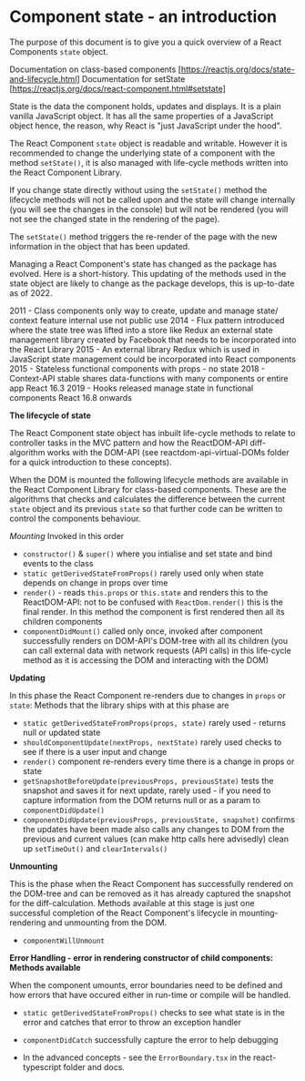 # Component state - an introduction

The purpose of this document is to give you a quick overview of a React Components `state` object.

Documentation on class-based components [https://reactjs.org/docs/state-and-lifecycle.html]
Documentation for setState [https://reactjs.org/docs/react-component.html#setstate]

State is the data the component holds, updates and displays. It is a plain vanilla JavaScript object. It has all the same properties of a JavaScript object hence, the reason, why React is "just JavaScript under the hood".

The React Component `state` object is readable and writable. However it is recommended to change the underlying state of a component with the method `setState()`, it is also managed with life-cycle methods written into the React Component Library.

If you change state directly without using the `setState()` method the lifecycle methods will not be called upon and the state will change internally (you will see the changes in the console) but will not be rendered (you will not see the changed state in the rendering of the page).

The `setState()` method triggers the re-render of the page with the new information in the object that has been updated.

Managing a React Component's state has changed as the package has evolved. Here is a short-history. This updating of the methods used in the state object are likely to change as the package develops, this is up-to-date as of 2022.

2011 - Class components only way to create, update and manage state/ context feature internal use not public use
2014 - Flux pattern introduced where the state tree was lifted into a store like Redux an external state management library created by Facebook that needs to be incorporated into the React Library
2015 - An external library Redux which is used in JavaScript state management could be incorporated into React components
2015 - Stateless functional components with props - no state
2018 - Context-API stable shares data-functions with many components or entire app React 16.3
2019 - Hooks released manage state in functional components React 16.8 onwards

**The lifecycle of state**

The React Component state object has inbuilt life-cycle methods to relate to controller tasks in the MVC pattern and how the ReactDOM-API diff-algorithm works with the DOM-API (see reactdom-api-virtual-DOMs folder for a quick introduction to these concepts).

When the DOM is mounted the following lifecycle methods are available in the React Component Library for class-based components. These are the algorithms that checks and calculates the difference between the current `state` object and its previous `state` so that further code can be written to control the components behaviour.

_Mounting_
Invoked in this order

- `constructor()` & `super()` where you intialise and set state and bind events to the class
- `static getDerivedStateFromProps()` rarely used only when state depends on change in props over time
- `render()` - reads `this.props` or `this.state` and renders this to the ReactDOM-API: not to be confused with `ReactDom.render()` this is the final render. In this method the component is first rendered then all its children components
- `componentDidMount()` called only once, invoked after component successfully renders on DOM-API's DOM-tree with all its children (you can call external data with network requests (API calls) in this life-cycle method as it is accessing the DOM and interacting with the DOM)

**Updating**

In this phase the React Component re-renders due to changes in `props` or `state`: Methods that the library ships with at this phase are

- `static getDerivedStateFromProps(props, state)` rarely used - returns null or updated state
- `shouldComponentUpdate(nextProps, nextState)` rarely used checks to see if there is a user input and change
- `render()` component re-renders every time there is a change in props or state
- `getSnapshotBeforeUpdate(previousProps, previousState)` tests the snapshot and saves it for next update, rarely used - if you need to capture information from the DOM returns null or as a param to `componentDidUpdate()`
- `componentDidUpdate(previousProps, previousState, snapshot)` confirms the updates have been made also calls any changes to DOM from the previous and current values (can make http calls here advisedly) clean up `setTimeOut()` and `clearIntervals()`

**Unmounting**

This is the phase when the React Component has successfully rendered on the DOM-tree and can be removed as it has already captured the snapshot for the diff-calculation. Methods available at this stage is just one successful completion of the React Component's lifecycle in mounting-rendering and unmounting from the DOM.

- `componentWillUnmount`

**Error Handling - error in rendering constructor of child components: Methods available**

When the component umounts, error boundaries need to be defined and how errors that have occured either in run-time or compile will be handled.

- `static getDerivedStateFromProps()` checks to see what state is in the error and catches that error to throw an exception handler
- `componentDidCatch` successfully capture the error to help debugging

- In the advanced concepts - see the `ErrorBoundary.tsx` in the react-typescript folder and docs.
